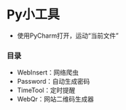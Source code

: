 # Py小工具

- 使用PyCharm打开，运动“当前文件”

### 目录

- WebInsert：网络爬虫
- Password：自动生成密码
- TimeTool：定时提醒
- WebQr：网站二维码生成器
